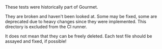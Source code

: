 These tests were historically part of Gourmet.

They are broken and haven't been looked at. Some may be fixed, some are deprecated due to heavy changes since they were implemented.
This directory is excluded from the CI runner.

It does not mean that they can be freely deleted. Each test file should be assayed and fixed, if possible!
